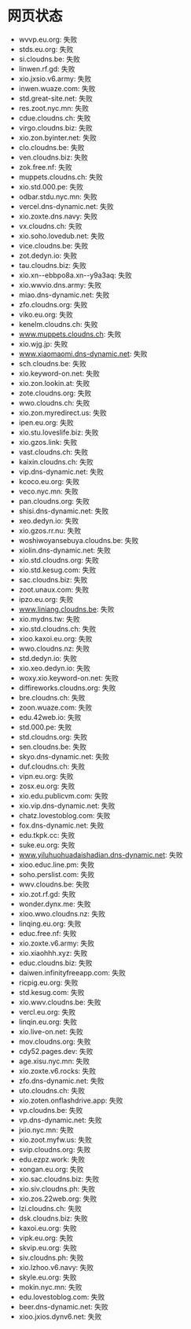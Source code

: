 # 网页状态
- wvvp.eu.org: 失败
- stds.eu.org: 失败
- si.cloudns.be: 失败
- linwen.rf.gd: 失败
- xio.jxsio.v6.army: 失败
- inwen.wuaze.com: 失败
- std.great-site.net: 失败
- res.zoot.nyc.mn: 失败
- cdue.cloudns.ch: 失败
- virgo.cloudns.biz: 失败
- xio.zon.byinter.net: 失败
- clo.cloudns.be: 失败
- ven.cloudns.biz: 失败
- zok.free.nf: 失败
- muppets.cloudns.ch: 失败
- xio.std.000.pe: 失败
- odbar.stdu.nyc.mn: 失败
- vercel.dns-dynamic.net: 失败
- xio.zoxte.dns.navy: 失败
- vx.cloudns.ch: 失败
- xio.soho.lovedub.net: 失败
- vice.cloudns.be: 失败
- zot.dedyn.io: 失败
- tau.cloudns.biz: 失败
- xio.xn--ebbpo8a.xn--y9a3aq: 失败
- xio.wwvio.dns.army: 失败
- miao.dns-dynamic.net: 失败
- zfo.cloudns.org: 失败
- viko.eu.org: 失败
- kenelm.cloudns.ch: 失败
- www.muppets.cloudns.ch: 失败
- xio.wjg.jp: 失败
- www.xiaomaomi.dns-dynamic.net: 失败
- sch.cloudns.be: 失败
- xio.keyword-on.net: 失败
- xio.zon.lookin.at: 失败
- zote.cloudns.org: 失败
- wwo.cloudns.ch: 失败
- xio.zon.myredirect.us: 失败
- ipen.eu.org: 失败
- xio.stu.loveslife.biz: 失败
- xio.gzos.link: 失败
- vast.cloudns.ch: 失败
- kaixin.cloudns.ch: 失败
- vip.dns-dynamic.net: 失败
- kcoco.eu.org: 失败
- veco.nyc.mn: 失败
- pan.cloudns.org: 失败
- shisi.dns-dynamic.net: 失败
- xeo.dedyn.io: 失败
- xio.gzos.rr.nu: 失败
- woshiwoyansebuya.cloudns.be: 失败
- xiolin.dns-dynamic.net: 失败
- xio.std.cloudns.org: 失败
- xio.std.kesug.com: 失败
- sac.cloudns.biz: 失败
- zoot.unaux.com: 失败
- ipzo.eu.org: 失败
- www.liniang.cloudns.be: 失败
- xio.mydns.tw: 失败
- xio.std.cloudns.ch: 失败
- xioo.kaxoi.eu.org: 失败
- wwo.cloudns.nz: 失败
- std.dedyn.io: 失败
- xio.xeo.dedyn.io: 失败
- woxy.xio.keyword-on.net: 失败
- diffireworks.cloudns.org: 失败
- bre.cloudns.ch: 失败
- zoon.wuaze.com: 失败
- edu.42web.io: 失败
- std.000.pe: 失败
- std.cloudns.org: 失败
- sen.cloudns.be: 失败
- skyo.dns-dynamic.net: 失败
- duf.cloudns.ch: 失败
- vipn.eu.org: 失败
- zosx.eu.org: 失败
- xio.edu.publicvm.com: 失败
- xio.vip.dns-dynamic.net: 失败
- chatz.lovestoblog.com: 失败
- fox.dns-dynamic.net: 失败
- edu.tkpk.cc: 失败
- suke.eu.org: 失败
- www.yiluhuohuadaishadian.dns-dynamic.net: 失败
- xioo.educ.line.pm: 失败
- soho.perslist.com: 失败
- wwv.cloudns.be: 失败
- xio.zot.rf.gd: 失败
- wonder.dynx.me: 失败
- xioo.wwo.cloudns.nz: 失败
- linqing.eu.org: 失败
- educ.free.nf: 失败
- xio.zoxte.v6.army: 失败
- xio.xiaohhh.xyz: 失败
- educ.cloudns.biz: 失败
- daiwen.infinityfreeapp.com: 失败
- ricpig.eu.org: 失败
- std.kesug.com: 失败
- xio.wwv.cloudns.be: 失败
- vercl.eu.org: 失败
- linqin.eu.org: 失败
- xio.live-on.net: 失败
- mov.cloudns.org: 失败
- cdy52.pages.dev: 失败
- age.xisu.nyc.mn: 失败
- xio.zoxte.v6.rocks: 失败
- zfo.dns-dynamic.net: 失败
- uto.cloudns.ch: 失败
- xio.zoten.onflashdrive.app: 失败
- vp.cloudns.be: 失败
- vp.dns-dynamic.net: 失败
- jxio.nyc.mn: 失败
- xio.zoot.myfw.us: 失败
- svip.cloudns.org: 失败
- edu.ezpz.work: 失败
- xongan.eu.org: 失败
- xio.sac.cloudns.biz: 失败
- xio.siv.cloudns.ph: 失败
- xio.zos.22web.org: 失败
- lzi.cloudns.ch: 失败
- dsk.cloudns.biz: 失败
- kaxoi.eu.org: 失败
- vipk.eu.org: 失败
- skvip.eu.org: 失败
- siv.cloudns.ph: 失败
- xio.lzhoo.v6.navy: 失败
- skyle.eu.org: 失败
- mokin.nyc.mn: 失败
- edu.lovestoblog.com: 失败
- beer.dns-dynamic.net: 失败
- xioo.jxios.dynv6.net: 失败
